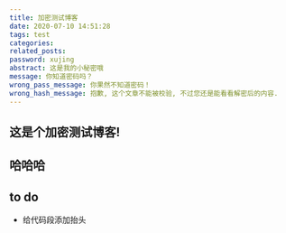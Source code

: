 ```yaml
---
title: 加密测试博客
date: 2020-07-10 14:51:28
tags: test
categories:
related_posts:
password: xujing
abstract: 这是我的小秘密哦
message: 你知道密码吗？
wrong_pass_message: 你果然不知道密码！
wrong_hash_message: 抱歉, 这个文章不能被校验, 不过您还是能看看解密后的内容.
---
```


## 这是个加密测试博客!
## 哈哈哈

## to do
+ 给代码段添加抬头